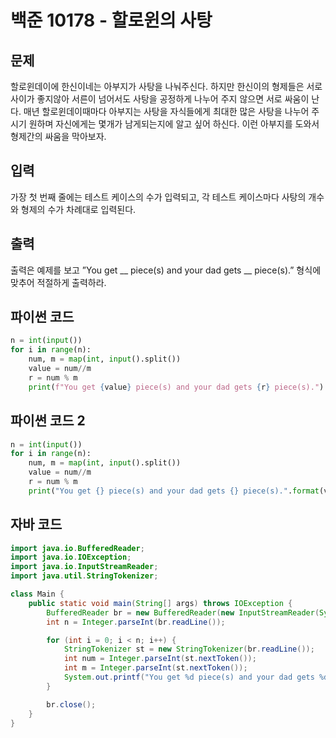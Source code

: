 # 백준 10178 - 할로윈의 사탕

## 문제
할로윈데이에 한신이네는 아부지가 사탕을 나눠주신다. 하지만 한신이의 형제들은 서로 사이가 좋지않아 서른이 넘어서도 사탕을 공정하게 나누어 주지 않으면 서로 싸움이 난다. 매년 할로윈데이때마다 아부지는 사탕을 자식들에게 최대한 많은 사탕을 나누어 주시기 원하며 자신에게는 몇개가 남게되는지에 알고 싶어 하신다. 이런 아부지를 도와서 형제간의 싸움을 막아보자.


## 입력
가장 첫 번째 줄에는 테스트 케이스의 수가 입력되고, 각 테스트 케이스마다 사탕의 개수와 형제의 수가 차례대로 입력된다.

## 출력
출력은 예제를 보고 ”You get __ piece(s) and your dad gets __ piece(s).” 형식에 맞추어 적절하게 출력하라.

## 파이썬 코드
```python
n = int(input())
for i in range(n):
    num, m = map(int, input().split())
    value = num//m
    r = num % m
    print(f"You get {value} piece(s) and your dad gets {r} piece(s).")
```

## 파이썬 코드 2
```python
n = int(input())
for i in range(n):
    num, m = map(int, input().split())
    value = num//m
    r = num % m
    print("You get {} piece(s) and your dad gets {} piece(s).".format(value, r))
```

## 자바 코드
```java
import java.io.BufferedReader;
import java.io.IOException;
import java.io.InputStreamReader;
import java.util.StringTokenizer;

class Main {
    public static void main(String[] args) throws IOException {
        BufferedReader br = new BufferedReader(new InputStreamReader(System.in));
        int n = Integer.parseInt(br.readLine());

        for (int i = 0; i < n; i++) {
            StringTokenizer st = new StringTokenizer(br.readLine());
            int num = Integer.parseInt(st.nextToken());
            int m = Integer.parseInt(st.nextToken());
            System.out.printf("You get %d piece(s) and your dad gets %d piece(s).\n", num / m, num % m);
        }

        br.close();
    }
}
```